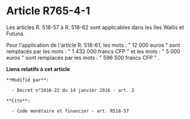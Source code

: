 # Article R765-4-1

Les articles R. 518-57 à R. 518-62 sont applicables dans les îles Wallis et Futuna.

Pour l'application de l'article R. 518-61, les mots :  "   12 000 euros " sont remplacés par les mots : " 1 432 000 francs
CFP " et les mots : " 5 000 euros " sont remplacés par les mots : " 596 500 francs CFP " .

**Liens relatifs à cet article**

	**Modifié par**:

	  - Décret n°2016-22 du 14 janvier 2016 - art. 2

	**Cite**:

	  - Code monétaire et financier - art. R518-57
